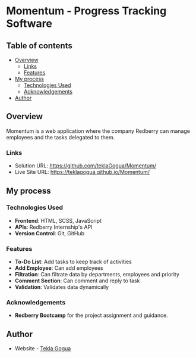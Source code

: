 # Momentum - Progress Tracking Software

## Table of contents

- [Overview](#overview)
  - [Links](#links)
  - [Features](#features)
- [My process](#my-process)
  - [Technologies Used](#technologies-used)
  - [Acknowledgements](#acknowledgements)
- [Author](#author)

## Overview

Momentum is a web application where the company Redberry can manage employees and the tasks delegated to them.

### Links

- Solution URL: https://github.com/teklaGogua/Momentum/
- Live Site URL: https://teklagogua.github.io/Momentum/

## My process

### Technologies Used

- **Frontend**: HTML, SCSS, JavaScript
- **APIs**: Redberry Internship's API
- **Version Control**: Git, GitHub

### Features

- **To-Do List**: Add tasks to keep track of activities
- **Add Employee**: Can add employees
- **Filtration**: Can filtrate data by departments, employees and priority
- **Comment Section**: Can comment and reply to task
- **Validation**: Validates data dynamically

### Acknowledgements

- **Redberry Bootcamp** for the project assignment and guidance.

## Author

- Website - [Tekla Gogua](https://github.com/teklaGogua)
